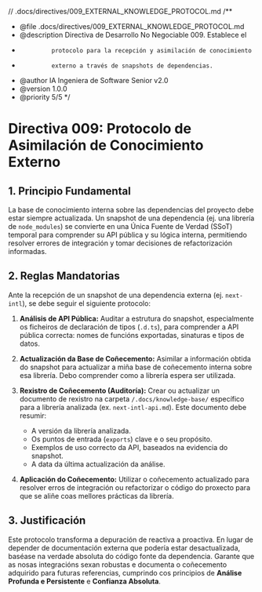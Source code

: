 // .docs/directives/009_EXTERNAL_KNOWLEDGE_PROTOCOL.md
/**
 * @file .docs/directives/009_EXTERNAL_KNOWLEDGE_PROTOCOL.md
 * @description Directiva de Desarrollo No Negociable 009. Establece el
 *              protocolo para la recepción y asimilación de conocimiento
 *              externo a través de snapshots de dependencias.
 * @author IA Ingeniera de Software Senior v2.0
 * @version 1.0.0
 * @priority 5/5
 */
# Directiva 009: Protocolo de Asimilación de Conocimiento Externo

## 1. Principio Fundamental

La base de conocimiento interna sobre las dependencias del proyecto debe estar siempre actualizada. Un snapshot de una dependencia (ej. una librería de `node_modules`) se convierte en una Única Fuente de Verdad (SSoT) temporal para comprender su API pública y su lógica interna, permitiendo resolver errores de integración y tomar decisiones de refactorización informadas.

## 2. Reglas Mandatorias

Ante la recepción de un snapshot de una dependencia externa (ej. `next-intl`), se debe seguir el siguiente protocolo:

1.  **Análisis de API Pública:** Auditar a estrutura do snapshot, especialmente os ficheiros de declaración de tipos (`.d.ts`), para comprender a API pública correcta: nomes de funcións exportadas, sinaturas e tipos de datos.

2.  **Actualización da Base de Coñecemento:** Asimilar a información obtida do snapshot para actualizar a miña base de coñecemento interna sobre esa librería. Debo comprender como a librería espera ser utilizada.

3.  **Rexistro de Coñecemento (Auditoría):** Crear ou actualizar un documento de rexistro na carpeta `/.docs/knowledge-base/` específico para a librería analizada (ex. `next-intl-api.md`). Este documento debe resumir:
    *   A versión da librería analizada.
    *   Os puntos de entrada (`exports`) clave e o seu propósito.
    *   Exemplos de uso correcto da API, baseados na evidencia do snapshot.
    *   A data da última actualización da análise.

4.  **Aplicación do Coñecemento:** Utilizar o coñecemento actualizado para resolver erros de integración ou refactorizar o código do proxecto para que se aliñe coas mellores prácticas da librería.

## 3. Justificación

Este protocolo transforma a depuración de reactiva a proactiva. En lugar de depender de documentación externa que podería estar desactualizada, baséase na verdade absoluta do código fonte da dependencia. Garante que as nosas integracións sexan robustas e documenta o coñecemento adquirido para futuras referencias, cumprindo cos principios de **Análise Profunda e Persistente** e **Confianza Absoluta**.